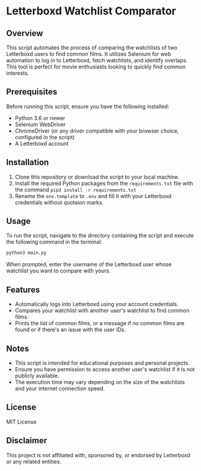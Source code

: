 # Letterboxd Watchlist Comparator

## Overview
This script automates the process of comparing the watchlists of two Letterboxd users to find common films. It utilizes Selenium for web automation to log in to Letterboxd, fetch watchlists, and identify overlaps. This tool is perfect for movie enthusiasts looking to quickly find common interests.

## Prerequisites
Before running this script, ensure you have the following installed:
- Python 3.6 or newer
- Selenium WebDriver
- ChromeDriver (or any driver compatible with your browser choice, configured in the script)
- A Letterboxd account

## Installation
1. Clone this repository or download the script to your local machine.
2. Install the required Python packages from the `requirements.txt` file with the command `pip3 install -r requirements.txt`
3. Rename the `env.template` to `.env` and fill it with your Letterboxd credentials without quotaion marks.

## Usage

To run the script, navigate to the directory containing the script and execute the following command in the terminal:
```bash
python3 main.py
```
When prompted, enter the username of the Letterboxd user whose watchlist you want to compare with yours.

## Features
- Automatically logs into Letterboxd using your account credentials.
- Compares your watchlist with another user's watchlist to find common films.
- Prints the list of common films, or a message if no common films are found or if there's an issue with the user IDs.

## Notes
- This script is intended for educational purposes and personal projects.
- Ensure you have permission to access another user's watchlist if it is not publicly available.
- The execution time may vary depending on the size of the watchlists and your internet connection speed.

## License
MIT License

## Disclaimer
This project is not affiliated with, sponsored by, or endorsed by Letterboxd or any related entities.